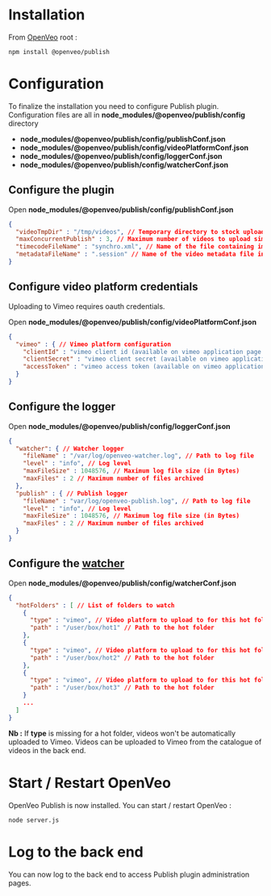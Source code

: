 # Installation

From [OpenVeo](https://github.com/veo-labs/openveo-core) root :

    npm install @openveo/publish

# Configuration

To finalize the installation you need to configure Publish plugin.
Configuration files are all in **node_modules/@openveo/publish/config** directory

- **node_modules/@openveo/publish/config/publishConf.json**
- **node_modules/@openveo/publish/config/videoPlatformConf.json**
- **node_modules/@openveo/publish/config/loggerConf.json**
- **node_modules/@openveo/publish/config/watcherConf.json**

## Configure the plugin

Open **node_modules/@openveo/publish/config/publishConf.json**

```json
{
  "videoTmpDir" : "/tmp/videos", // Temporary directory to stock uploading videos (video is removed after the upload)
  "maxConcurrentPublish" : 3, // Maximum number of videos to upload simultaneously
  "timecodeFileName" : "synchro.xml", // Name of the file containing images synchronization in tar package
  "metadataFileName" : ".session" // Name of the video metadata file in a tar package
}
```

## Configure video platform credentials

Uploading to Vimeo requires oauth credentials.

Open **node_modules/@openveo/publish/config/videoPlatformConf.json**

```json
{
  "vimeo" : { // Vimeo platform configuration
    "clientId" : "vimeo client id (available on vimeo application page https://developer.vimeo.com/apps)",
    "clientSecret" : "vimeo client secret (available on vimeo application page https://developer.vimeo.com/apps)",
    "accessToken" : "vimeo access token (available on vimeo application page https://developer.vimeo.com/apps)"
  }
}
```

## Configure the logger

Open **node_modules/@openveo/publish/config/loggerConf.json**

```json
{
  "watcher": { // Watcher logger
    "fileName" : "/var/log/openveo-watcher.log", // Path to log file
    "level" : "info", // Log level
    "maxFileSize" : 1048576, // Maximum log file size (in Bytes)
    "maxFiles" : 2 // Maximum number of files archived
  },
  "publish" : { // Publish logger
    "fileName" : "var/log/openveo-publish.log", // Path to log file
    "level" : "info", // Log level
    "maxFileSize" : 1048576, // Maximum log file size (in Bytes)
    "maxFiles" : 2 // Maximum number of files archived
  }
}
```

## Configure the [watcher](/watcher)

Open **node_modules/@openveo/publish/config/watcherConf.json**

```json
{
  "hotFolders" : [ // List of folders to watch
    {
      "type" : "vimeo", // Video platform to upload to for this hot folder (only vimeo is supported)
      "path" : "/user/box/hot1" // Path to the hot folder
    },
    {
      "type" : "vimeo", // Video platform to upload to for this hot folder (only vimeo is supported)
      "path" : "/user/box/hot2" // Path to the hot folder
    },
    {
      "type" : "vimeo", // Video platform to upload to for this hot folder (only vimeo is supported)
      "path" : "/user/box/hot3" // Path to the hot folder
    }
    ...
  ]
}
```

**Nb :** If **type** is missing for a hot folder, videos won't be automatically uploaded to Vimeo. Videos can be uploaded to Vimeo from the catalogue of videos in the back end.

# Start / Restart OpenVeo

OpenVeo Publish is now installed. You can start / restart OpenVeo :

    node server.js

# Log to the back end

You can now log to the back end to access Publish plugin administration pages.